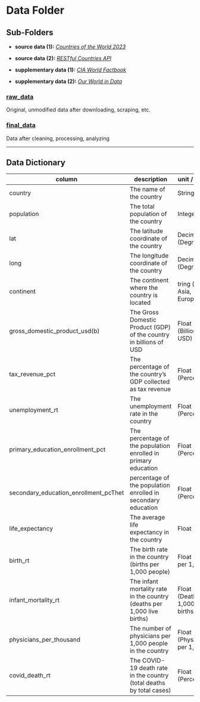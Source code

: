 # Data Folder
## Sub-Folders

* **source data (1):** *[Countries of the World 2023](https://www.kaggle.com/datasets/nelgiriyewithana/countries-of-the-world-2023?resource=download)*
* **source data (2):** *[RESTful Countries API](https://restfulcountries.com/)*


* **supplementary data (1):** *[CIA World Factbook](https://www.cia.gov/the-world-factbook)* 
* **supplementary data (2):** *[Our World in Data](https://ourworldindata.org/)*

### [raw_data](raw_data)
Original, unmodified data after downloading, scraping, etc.

### [final_data](final_data)
Data after cleaning, processing, analyzing

---

## Data Dictionary
| column | description | unit / format |
|----------|----------|----------|
| country | The name of the country | String | 
| population | The total population of the country | Integer |
| lat	| The latitude coordinate of the country | Decimal (Degrees) | 
| long | The longitude coordinate of the country | Decimal (Degrees) |
| continent	| The continent where the country is located | tring (e.g., Asia, Europe)
| gross_domestic_product_usd(b)	| The Gross Domestic Product (GDP) of the country in billions of USD | Float (Billions of USD)
| tax_revenue_pct	| The percentage of the country’s GDP collected as tax revenue | Float (Percentage)
| unemployment_rt	| The unemployment rate in the country | Float (Percentage)
| primary_education_enrollment_pct| The percentage of the population enrolled in primary education | Float (Percentage)
| secondary_education_enrollment_pcThet |  percentage of the population enrolled in secondary education | Float (Percentage)
| life_expectancy	| The average life expectancy in the country | Float (Years)
| birth_rt | The birth rate in the country (births per 1,000 people) | Float (Births per 1,000)
| infant_mortality_rt	| The infant mortality rate in the country (deaths per 1,000 live births) | Float (Deaths per 1,000 live births)
| physicians_per_thousand	| The number of physicians per 1,000 people in the country | Float (Physicians per 1,000)
| covid_death_rt | The COVID-19 death rate in the country (total deaths by total cases) |	Float (Percentage)|
